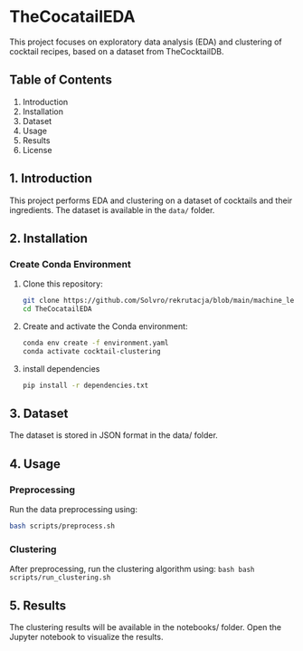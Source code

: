 # TheCocatailEDA

This project focuses on exploratory data analysis (EDA) and clustering of cocktail recipes, based on a dataset from TheCocktailDB.

## Table of Contents
1. Introduction
2. Installation
3. Dataset
4. Usage
5. Results
6. License

## 1. Introduction
This project performs EDA and clustering on a dataset of cocktails and their ingredients. The dataset is available in the `data/` folder.

## 2. Installation

### Create Conda Environment
1. Clone this repository:
   ```bash
   git clone https://github.com/Solvro/rekrutacja/blob/main/machine_learning.md
   cd TheCocatailEDA
   ```
2. Create and activate the Conda environment:
    ```bash 
    conda env create -f environment.yaml
    conda activate cocktail-clustering
    ```

3. install dependencies
    ```bash
    pip install -r dependencies.txt
    ```
## 3. Dataset
The dataset is stored in JSON format in the data/ folder. 

## 4. Usage
### Preprocessing
Run the data preprocessing using:
```bash
bash scripts/preprocess.sh
```

### Clustering
After preprocessing, run the clustering algorithm using:
    ```bash
    bash scripts/run_clustering.sh
    ```

## 5. Results
The clustering results will be available in the notebooks/ folder. Open the Jupyter notebook to visualize the results.